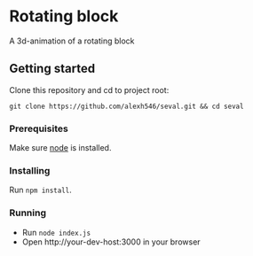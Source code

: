 # Rotating block

A 3d-animation of a rotating block

## Getting started

Clone this repository and cd to project root:

```
git clone https://github.com/alexh546/seval.git && cd seval
```

### Prerequisites

Make sure [node](https://nodejs.org/en/download/) is installed.

### Installing

Run ``npm install``.

### Running

* Run ``node index.js``
* Open http://your-dev-host:3000 in your browser

